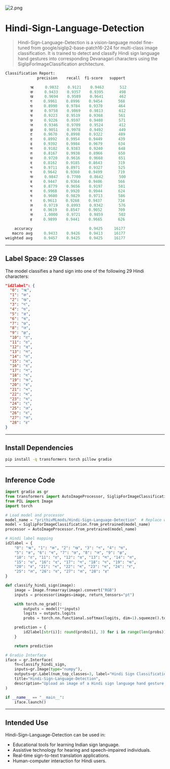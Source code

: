 
![2.png](https://cdn-uploads.huggingface.co/production/uploads/65bb837dbfb878f46c77de4c/uy6R1tGM1bgalpyRPwvZu.png)

# Hindi-Sign-Language-Detection

> Hindi-Sign-Language-Detection is a vision-language model fine-tuned from google/siglip2-base-patch16-224 for multi-class image classification. It is trained to detect and classify Hindi sign language hand gestures into corresponding Devanagari characters using the SiglipForImageClassification architecture.

```py
Classification Report:
              precision    recall  f1-score   support

           ऋ     0.9832    0.9121    0.9463       512
           क     0.9433    0.9357    0.9395       498
           ख     0.9694    0.9589    0.9641       462
           ग     0.9961    0.8996    0.9454       568
           घ     0.8990    0.9784    0.9370       464
           ङ     0.9758    0.9869    0.9813       612
           च     0.9223    0.9519    0.9368       561
           छ     0.9226    0.9597    0.9408       571
           ज     0.9346    0.9709    0.9524       412
           झ     0.9051    0.9978    0.9492       449
           ट     0.9670    0.8998    0.9322       489
           ठ     0.8992    0.9954    0.9449       439
           ढ     0.9392    0.9984    0.9679       634
           ण     0.9102    0.9383    0.9240       648
           त     0.8167    0.9938    0.8966       650
           थ     0.9720    0.9616    0.9668       651
           द     0.8162    0.9185    0.8643       319
           न     0.9711    0.8971    0.9327       525
           प     0.9642    0.9360    0.9499       719
           फ     0.9847    0.7700    0.8642       500
           ब     0.9447    0.9364    0.9406       566
           भ     0.8779    0.9656    0.9197       581
           म     0.9968    0.9920    0.9944       624
           य     0.9600    0.9829    0.9713       586
           र     0.9613    0.9268    0.9437       724
           ल     0.9719    0.8993    0.9342       576
           व     0.9619    0.8547    0.9052       709
           स     1.0000    0.9721    0.9859       502
           ह     0.9899    0.9441    0.9665       626

    accuracy                         0.9425     16177
   macro avg     0.9433    0.9426    0.9413     16177
weighted avg     0.9457    0.9425    0.9425     16177
```

---

## Label Space: 29 Classes

The model classifies a hand sign into one of the following 29 Hindi characters:

```json
"id2label": {
  "0": "ऋ",
  "1": "क",
  "2": "ख",
  "3": "ग",
  "4": "घ",
  "5": "ङ",
  "6": "च",
  "7": "छ",
  "8": "ज",
  "9": "झ",
  "10": "ट",
  "11": "ठ",
  "12": "ड",
  "13": "ण",
  "14": "त",
  "15": "थ",
  "16": "द",
  "17": "न",
  "18": "प",
  "19": "फ",
  "20": "ब",
  "21": "भ",
  "22": "म",
  "23": "य",
  "24": "र",
  "25": "ल",
  "26": "व",
  "27": "स",
  "28": "ह"
}
```

---

## Install Dependencies

```bash
pip install -q transformers torch pillow gradio
```

---

## Inference Code

```python
import gradio as gr
from transformers import AutoImageProcessor, SiglipForImageClassification
from PIL import Image
import torch

# Load model and processor
model_name = "prithivMLmods/Hindi-Sign-Language-Detection"  # Replace with actual path
model = SiglipForImageClassification.from_pretrained(model_name)
processor = AutoImageProcessor.from_pretrained(model_name)

# Hindi label mapping
id2label = {
    "0": "ऋ", "1": "क", "2": "ख", "3": "ग", "4": "घ",
    "5": "ङ", "6": "च", "7": "छ", "8": "ज", "9": "झ",
    "10": "ट", "11": "ठ", "12": "ड", "13": "ण", "14": "त",
    "15": "थ", "16": "द", "17": "न", "18": "प", "19": "फ",
    "20": "ब", "21": "भ", "22": "म", "23": "य", "24": "र",
    "25": "ल", "26": "व", "27": "स", "28": "ह"
}

def classify_hindi_sign(image):
    image = Image.fromarray(image).convert("RGB")
    inputs = processor(images=image, return_tensors="pt")

    with torch.no_grad():
        outputs = model(**inputs)
        logits = outputs.logits
        probs = torch.nn.functional.softmax(logits, dim=1).squeeze().tolist()

    prediction = {
        id2label[str(i)]: round(probs[i], 3) for i in range(len(probs))
    }

    return prediction

# Gradio Interface
iface = gr.Interface(
    fn=classify_hindi_sign,
    inputs=gr.Image(type="numpy"),
    outputs=gr.Label(num_top_classes=3, label="Hindi Sign Classification"),
    title="Hindi-Sign-Language-Detection",
    description="Upload an image of a Hindi sign language hand gesture to identify the corresponding character."
)

if __name__ == "__main__":
    iface.launch()
```

---

## Intended Use

Hindi-Sign-Language-Detection can be used in:

* Educational tools for learning Indian sign language.
* Assistive technology for hearing and speech-impaired individuals.
* Real-time sign-to-text translation applications.
* Human-computer interaction for Hindi users. 
